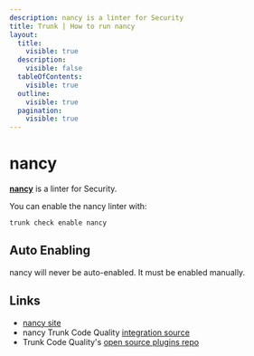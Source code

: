 ```yaml
---
description: nancy is a linter for Security
title: Trunk | How to run nancy
layout:
  title:
    visible: true
  description:
    visible: false
  tableOfContents:
    visible: true
  outline:
    visible: true
  pagination:
    visible: true
---
```


# nancy

[**nancy**](https://github.com/sonatype-nexus-community/nancy#readme) is a linter for Security.

You can enable the nancy linter with:

```shell
trunk check enable nancy
```

## Auto Enabling

nancy will never be auto-enabled. It must be enabled manually.





## Links

- [nancy site](https://github.com/sonatype-nexus-community/nancy#readme)
- nancy Trunk Code Quality [integration source](https://github.com/trunk-io/plugins/tree/main/linters/nancy)
- Trunk Code Quality's [open source plugins repo](https://github.com/trunk-io/plugins/tree/main)
